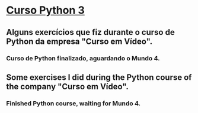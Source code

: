 # [Curso Python 3](https://www.cursoemvideo.com/)

## Alguns exercícios que fiz durante o curso de Python da empresa "Curso em Vídeo".
### Curso de Python finalizado, aguardando o Mundo 4.

## Some exercises I did during the Python course of the company "Curso em Vídeo".
### Finished Python course, waiting for Mundo 4.
